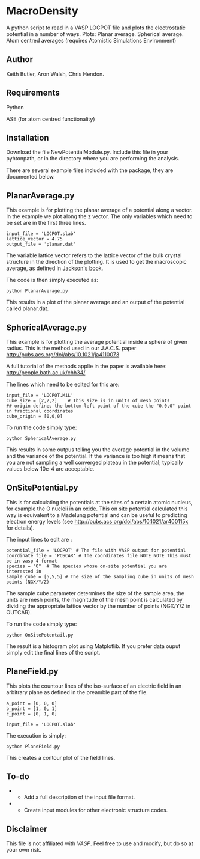 MacroDensity
====================

A python script to read in a VASP LOCPOT file and plots the electrostatic potential in a number of ways.
Plots:
Planar average.
Spherical average.
Atom centred averages (requires Atomistic Simulations Environment)

Author
------------
Keith Butler, Aron Walsh, Chris Hendon.


Requirements
------------
Python

ASE (for atom centred functionality)


Installation
------------

Download the file NewPotentialModule.py. Include this file in your pyhtonpath, or in the directory where you are performing the analysis.

There are several example files included with the package, they are documented below.

PlanarAverage.py
------------
This example is for plotting the planar average of a potential along a vector. In the example we plot along the z vector.
The only variables which need to be set are in the first three lines.
```
input_file = 'LOCPOT.slab'
lattice_vector = 4.75
output_file = 'planar.dat'
```

The variable lattice vector refers to the lattice vector of the bulk crystal structure in the direction of the plotting. It is used to get the macroscopic average, as defined in [Jackson's book](https://archive.org/details/ClassicalElectrodynamics).

The code is then simply executed as:
```
python PlanarAverage.py
```
This results in a plot of the planar average and an output of the potential called planar.dat.

SphericalAverage.py
------------

This example is for plotting the average potential inside a sphere of given radius. This is the method used in our J.A.C.S. paper http://pubs.acs.org/doi/abs/10.1021/ja4110073

A full tutorial of the methods applie in the paper is available here: http://people.bath.ac.uk/chh34/

The lines which need to be edited for this are:
```
input_file = 'LOCPOT.MiL'
cube_size = [2,2,2]    # This size is in units of mesh points
## origin defines the bottom left point of the cube the "0,0,0" point in fractional coordinates
cube_origin = [0,0,0]
```
To run the code simply type:
```
python SphericalAverage.py
```
This results in some outpus telling you the average potential in the volume and the variance of the potential. If the variance is too high it means that you are not sampling  a well converged plateau in the potential; typically values below 10e-4 are acceptable.

OnSitePotential.py
------------

This is for calculating the potentials at the sites of a certain atomic nucleus, for example the O nucleii in an oxide. This on site potential calculated this way is equivalent to a Madelung potential and can be useful fo predicting electron energy levels (see http://pubs.acs.org/doi/abs/10.1021/ar400115x for details).

The input lines to edit are :
```
potential_file = 'LOCPOT' # The file with VASP output for potential
coordinate_file = 'POSCAR' # The coordinates file NOTE NOTE This must be in vasp 4 format 
species = "O"  # The species whose on-site potential you are interested in 
sample_cube = [5,5,5] # The size of the sampling cube in units of mesh points (NGX/Y/Z)
```

The sample cube parameter determines the size of the sample area, the units are mesh points, the magnitude of the mesh point is calculated by dividing the appropriate lattice vector by the number of points (NGX/Y/Z in OUTCAR).

To run the code simply type:
```
python OnSitePotentail.py
```
The result is a histogram plot using Matplotlib. If you prefer data ouput simply edit the final lines of the script.

PlaneField.py
------------
This plots the countour lines of the iso-surface of an electric field in an arbitrary plane as defined in the preamble part of the file.
```
a_point = [0, 0, 0]
b_point = [1, 0, 1]
c_point = [0, 1, 0]

input_file = 'LOCPOT.slab'
```
The execution is simply:
```
python PlaneField.py
```
This creates a contour plot of the field lines.


To-do
------------
- * Add a full description of the input file format.
- * Create input modules for other electronic structure codes.


Disclaimer
----------
This file is not affiliated with *VASP*. Feel free to use and modify, but do so at your own risk.
